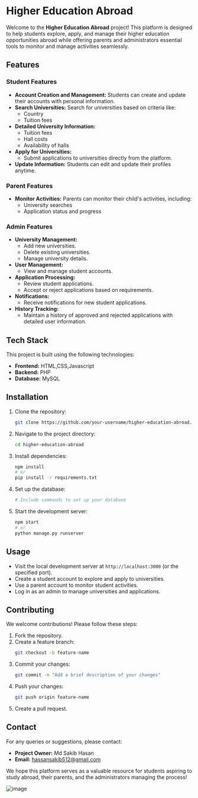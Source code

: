 # Higher Education Abroad

Welcome to the **Higher Education Abroad** project! This platform is designed to help students explore, apply, and manage their higher education opportunities abroad while offering parents and administrators essential tools to monitor and manage activities seamlessly.

## Features

### Student Features
- **Account Creation and Management:** Students can create and update their accounts with personal information.
- **Search Universities:** Search for universities based on criteria like:
  - Country
  - Tuition fees
- **Detailed University Information:**
  - Tuition fees
  - Hall costs
  - Availability of halls
- **Apply for Universities:**
  - Submit applications to universities directly from the platform.
- **Update Information:** Students can edit and update their profiles anytime.

### Parent Features
- **Monitor Activities:** Parents can monitor their child's activities, including:
  - University searches
  - Application status and progress

### Admin Features
- **University Management:**
  - Add new universities.
  - Delete existing universities.
  - Manage university details.
- **User Management:**
  - View and manage student accounts.
- **Application Processing:**
  - Review student applications.
  - Accept or reject applications based on requirements.
- **Notifications:**
  - Receive notifications for new student applications.
- **History Tracking:**
  - Maintain a history of approved and rejected applications with detailed user information.

## Tech Stack
This project is built using the following technologies:
- **Frontend:** HTML,CSS,Javascript
- **Backend:** PHP
- **Database:** MySQL

## Installation
1. Clone the repository:
   ```bash
   git clone https://github.com/your-username/higher-education-abroad.git
   ```
2. Navigate to the project directory:
   ```bash
   cd higher-education-abroad
   ```
3. Install dependencies:
   ```bash
   npm install
   # or
   pip install -r requirements.txt
   ```
4. Set up the database:
   ```bash
   # Include commands to set up your database
   ```
5. Start the development server:
   ```bash
   npm start
   # or
   python manage.py runserver
   ```

## Usage
- Visit the local development server at `http://localhost:3000` (or the specified port).
- Create a student account to explore and apply to universities.
- Use a parent account to monitor student activities.
- Log in as an admin to manage universities and applications.

## Contributing
We welcome contributions! Please follow these steps:
1. Fork the repository.
2. Create a feature branch:
   ```bash
   git checkout -b feature-name
   ```
3. Commit your changes:
   ```bash
   git commit -m "Add a brief description of your changes"
   ```
4. Push your changes:
   ```bash
   git push origin feature-name
   ```
5. Create a pull request.


## Contact
For any queries or suggestions, please contact:
- **Project Owner:** Md Sakib Hasan
- **Email:** hassansakib512@gmail.com

We hope this platform serves as a valuable resource for students aspiring to study abroad, their parents, and the administrators managing the process!

![image](https://github.com/user-attachments/assets/a5e7d798-263c-4f2c-a787-ecc651451287)

